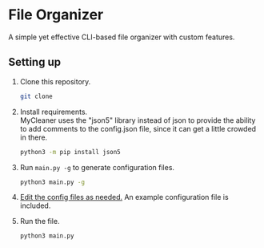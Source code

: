 # File Organizer

A simple yet effective CLI-based file organizer with custom features.

## Setting up

1. Clone this repository.  

    ```bash
    git clone
    ```

2. Install requirements.  
    MyCleaner uses the "json5" library instead of json to provide the ability to add comments to the config.json file, since it can get a little crowded in there.

    ```bash
    python3 -m pip install json5
    ```

3. Run `main.py -g` to generate configuration files.

    ```bash
    python3 main.py -g
    ```

4. [Edit the config files as needed.](./CONFIG.MD) An example configuration file is included.

5. Run the file.

    ```bash
    python3 main.py 
    ```
